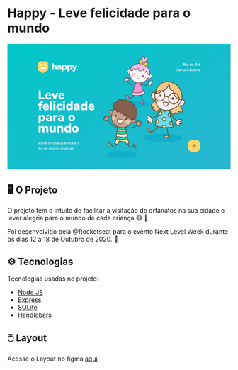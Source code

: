 # Happy - Leve felicidade para o mundo

![Happy Landing Page](/imgs_R/Happy.jpg)

## :desktop_computer: O Projeto

O projeto tem o intuito de facilitar a visitação de orfanatos na sua cidade e levar alegria para o mundo de cada criança :smile: :blue_heart:

Foi desenvolvido pela  @Rocketseat para o evento Next Level Week durante os dias 12 a 18 de Outubro de 2020. :rocket:

## :gear: Tecnologias

Tecnologias usadas no projeto:

- [Node JS](https://nodejs.org/en/)
- [Express](https://expressjs.com/pt-br/)
- [SQLite](https://www.sqlite.org/index.html)
- [Handlebars](https://handlebarsjs.com/)

## :computer_mouse: Layout

Acesse o Layout no figma [aqui](https://www.figma.com/file/mDEbnoojksG4w8sOxmudh3/Happy-Web?node-id=0%3A1)